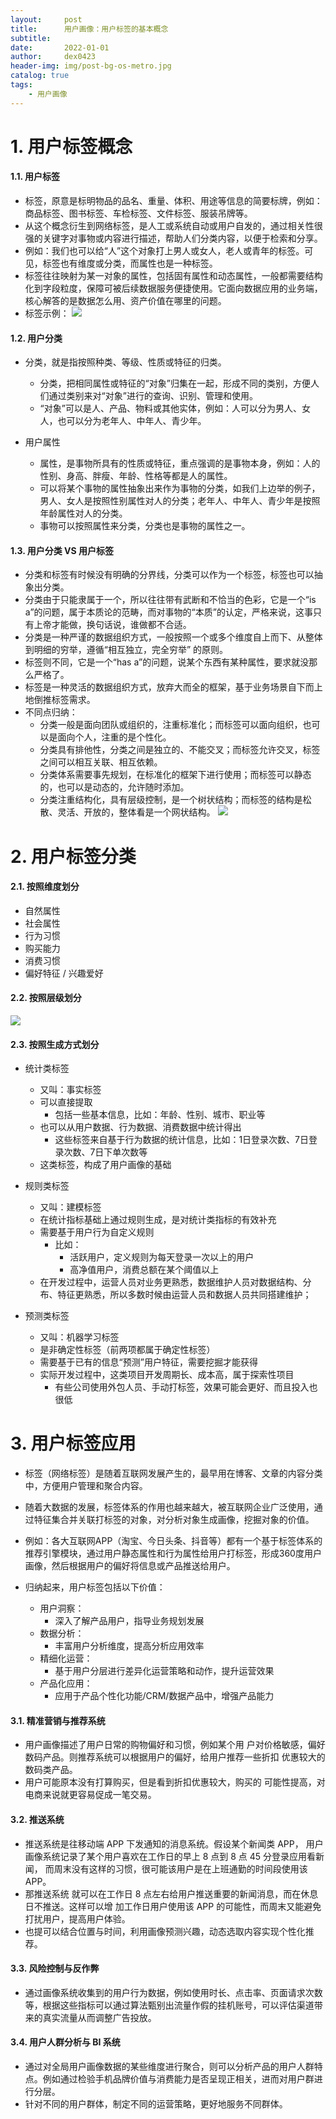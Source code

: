 ```yaml
---
layout:     post
title:      用户画像：用户标签的基本概念
subtitle:   
date:       2022-01-01
author:     dex0423
header-img: img/post-bg-os-metro.jpg
catalog: true
tags:
    - 用户画像
---
```


# 1. 用户标签概念

#### 1.1. 用户标签

- 标签，原意是标明物品的品名、重量、体积、用途等信息的简要标牌，例如：商品标签、图书标签、车检标签、文件标签、服装吊牌等。
- 从这个概念衍生到网络标签，是人工或系统自动或用户自发的，通过相关性很强的关键字对事物或内容进行描述，帮助人们分类内容，以便于检索和分享。
- 例如：我们也可以给“人”这个对象打上男人或女人，老人或青年的标签。可见，标签也有维度或分类，而属性也是一种标签。
- 标签往往映射为某一对象的属性，包括固有属性和动态属性，一般都需要结构化到字段粒度，保障可被后续数据服务便捷使用。它面向数据应用的业务端，核心解答的是数据怎么用、资产价值在哪里的问题。
- 标签示例：
      ![]({{site.baseurl}}/img-post/标签体系-8.png)

#### 1.2. 用户分类

- 分类，就是指按照种类、等级、性质或特征的归类。
    - 分类，把相同属性或特征的“对象”归集在一起，形成不同的类别，方便人们通过类别来对“对象”进行的查询、识别、管理和使用。
    - “对象”可以是人、产品、物料或其他实体，例如：人可以分为男人、女人，也可以分为老年人、中年人、青少年。

-  用户属性
    - 属性，是事物所具有的性质或特征，重点强调的是事物本身，例如：人的性别、身高、胖瘦、年龄、性格等都是人的属性。
    - 可以将某个事物的属性抽象出来作为事物的分类，如我们上边举的例子，男人、女人是按照性别属性对人的分类；老年人、中年人、青少年是按照年龄属性对人的分类。
    - 事物可以按照属性来分类，分类也是事物的属性之一。

#### 1.3. 用户分类 VS 用户标签

- 分类和标签有时候没有明确的分界线，分类可以作为一个标签，标签也可以抽象出分类。
- 分类由于只能隶属于一个，所以往往带有武断和不恰当的色彩，它是一个“is a”的问题，属于本质论的范畴，而对事物的“本质”的认定，严格来说，这事只有上帝才能做，换句话说，谁做都不合适。
- 分类是一种严谨的数据组织方式，一般按照一个或多个维度自上而下、从整体到明细的穷举，遵循“相互独立，完全穷举” 的原则。
- 标签则不同，它是一个“has a”的问题，说某个东西有某种属性，要求就没那么严格了。
- 标签是一种灵活的数据组织方式，放弃大而全的框架，基于业务场景自下而上地倒推标签需求。
- 不同点归纳：
    - 分类一般是面向团队或组织的，注重标准化；而标签可以面向组织，也可以是面向个人，注重的是个性化。
    - 分类具有排他性，分类之间是独立的、不能交叉；而标签允许交叉，标签之间可以相互关联、相互依赖。
    - 分类体系需要事先规划，在标准化的框架下进行使用；而标签可以静态的，也可以是动态的，允许随时添加。
    - 分类注重结构化，具有层级控制，是一个树状结构；而标签的结构是松散、灵活、开放的，整体看是一个网状结构。
    ![]({{site.baseurl}}/img-post/用户分类标签-1.jpg)
    
    
# 2. 用户标签分类

#### 2.1. 按照维度划分

  - 自然属性
  - 社会属性
  - 行为习惯
  - 购买能力
  - 消费习惯
  - 偏好特征 / 兴趣爱好

#### 2.2. 按照层级划分

  ![]({{site.baseurl}}/img-post/用户画像-2.png)

#### 2.3. 按照生成方式划分

  - 统计类标签
    - 又叫：事实标签
    - 可以直接提取
      - 包括一些基本信息，比如：年龄、性别、城市、职业等
    - 也可以从用户数据、行为数据、消费数据中统计得出
      - 这些标签来自基于行为数据的统计信息，比如：1日登录次数、7日登录次数、7日下单次数等
    - 这类标签，构成了用户画像的基础

  - 规则类标签
    - 又叫：建模标签
    - 在统计指标基础上通过规则生成，是对统计类指标的有效补充
    - 需要基于用户行为自定义规则
      - 比如：
        - 活跃用户，定义规则为每天登录一次以上的用户
        - 高净值用户，消费总额在某个阈值以上
    - 在开发过程中，运营人员对业务更熟悉，数据维护人员对数据结构、分布、特征更熟悉，所以多数时候由运营人员和数据人员共同搭建维护；

  - 预测类标签
    - 又叫：机器学习标签
    - 是非确定性标签（前两项都属于确定性标签）
    - 需要基于已有的信息“预测”用户特征，需要挖掘才能获得
    - 实际开发过程中，这类项目开发周期长、成本高，属于探索性项目
      - 有些公司使用外包人员、手动打标签，效果可能会更好、而且投入也很低
    
   
# 3. 用户标签应用

- 标签（网络标签）是随着互联网发展产生的，最早用在博客、文章的内容分类中，方便用户管理和聚合内容。
- 随着大数据的发展，标签体系的作用也越来越大，被互联网企业广泛使用，通过特征集合并关联打标签的对象，对分析对象生成画像，挖掘对象的价值。
- 例如：各大互联网APP（淘宝、今日头条、抖音等）都有一个基于标签体系的推荐引擎模块，通过用户静态属性和行为属性给用户打标签，形成360度用户画像，然后根据用户的偏好将信息或产品推送给用户。

- 归纳起来，用户标签包括以下价值：
    - 用户洞察：
        - 深入了解产品用户，指导业务规划发展
    - 数据分析：
        - 丰富用户分析维度，提高分析应用效率
    - 精细化运营：
        - 基于用户分层进行差异化运营策略和动作，提升运营效果
    - 产品化应用：
        - 应用于产品个性化功能/CRM/数据产品中，增强产品能力

#### 3.1. 精准营销与推荐系统

- 用户画像描述了用户日常的购物偏好和习惯，例如某个用 户对价格敏感，偏好数码产品。则推荐系统可以根据用户的偏好，给用户推荐一些折扣 优惠较大的数码类产品。
- 用户可能原本没有打算购买，但是看到折扣优惠较大，购买的 可能性提高，对电商来说就更容易促成一笔交易。

#### 3.2. 推送系统

- 推送系统是往移动端 APP 下发通知的消息系统。假设某个新闻类 APP， 用户画像系统记录了某个用户喜欢在工作日的早上 8 点到 8 点 45 分登录应用看新闻， 而周末没有这样的习惯，很可能该用户是在上班通勤的时间段使用该 APP。
- 那推送系统 就可以在工作日 8 点左右给用户推送重要的新闻消息，而在休息日不推送。这样可以增 加工作日用户使用该 APP 的可能性，而周末又能避免打扰用户，提高用户体验。
- 也提可以结合位置与时间，利用画像预测兴趣，动态选取内容实现个性化推荐。

#### 3.3. 风险控制与反作弊

- 通过画像系统收集到的用户行为数据，例如使用时长、点击率、页面请求次数等，根据这些指标可以通过算法甄别出流量作假的挂机账号，可以评估渠道带来的真实流量从而调整广告投放。

#### 3.4. 用户人群分析与 BI 系统

- 通过对全局用户画像数据的某些维度进行聚合，则可以分析产品的用户人群特点。例如通过检验手机品牌价值与消费能力是否呈现正相关，进而对用户群进行分层。
- 针对不同的用户群体，制定不同的运营策略，更好地服务不同群体。


